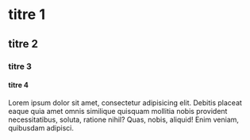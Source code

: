 # titre 1
## titre 2
### titre 3
#### titre 4

Lorem ipsum dolor sit amet, consectetur adipisicing elit. Debitis placeat eaque quia amet omnis similique quisquam mollitia nobis provident necessitatibus, soluta, ratione nihil? Quas, nobis, aliquid! Enim veniam, quibusdam adipisci.
